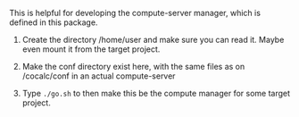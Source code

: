 This is helpful for developing the compute\-server manager, which is defined in this package.

1. Create the directory /home/user and make sure you can read it.  Maybe even mount it from the target project.

2. Make the conf directory exist here, with the same files as on /cocalc/conf in an actual compute\-server

3. Type `./go.sh` to then make this be the compute manager for some target project.


